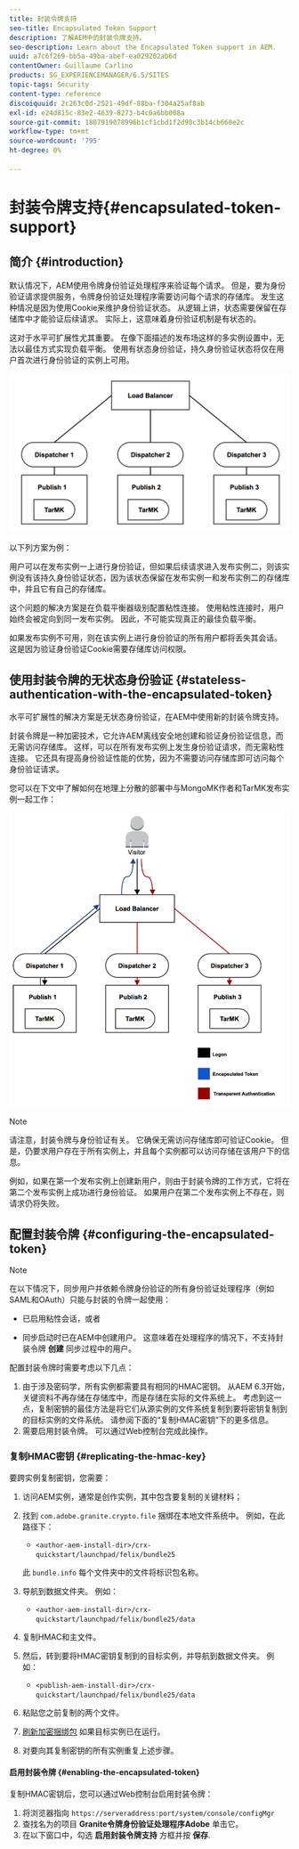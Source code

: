 ```yaml
---
title: 封装令牌支持
seo-title: Encapsulated Token Support
description: 了解AEM中的封装令牌支持。
seo-description: Learn about the Encapsulated Token support in AEM.
uuid: a7c6f269-bb5a-49ba-abef-ea029202ab6d
contentOwner: Guillaume Carlino
products: SG_EXPERIENCEMANAGER/6.5/SITES
topic-tags: Security
content-type: reference
discoiquuid: 2c263c0d-2521-49df-88ba-f304a25af8ab
exl-id: e24d815c-83e2-4639-8273-b4c0a6bb008a
source-git-commit: 1807919078996b1cf1cbd1f2d90c3b14cb660e2c
workflow-type: tm+mt
source-wordcount: '795'
ht-degree: 0%

---
```


# 封装令牌支持{#encapsulated-token-support}

## 简介 {#introduction}

默认情况下，AEM使用令牌身份验证处理程序来验证每个请求。 但是，要为身份验证请求提供服务，令牌身份验证处理程序需要访问每个请求的存储库。 发生这种情况是因为使用Cookie来维护身份验证状态。 从逻辑上讲，状态需要保留在存储库中才能验证后续请求。 实际上，这意味着身份验证机制是有状态的。

这对于水平可扩展性尤其重要。 在像下面描述的发布场这样的多实例设置中，无法以最佳方式实现负载平衡。 使用有状态身份验证，持久身份验证状态将仅在用户首次进行身份验证的实例上可用。

![chlimage_1-33](assets/chlimage_1-33a.png)

以下列方案为例：

用户可以在发布实例一上进行身份验证，但如果后续请求进入发布实例二，则该实例没有该持久身份验证状态，因为该状态保留在发布实例一和发布实例二的存储库中，并且它有自己的存储库。

这个问题的解决方案是在负载平衡器级别配置粘性连接。 使用粘性连接时，用户始终会被定向到同一发布实例。 因此，不可能实现真正的最佳负载平衡。

如果发布实例不可用，则在该实例上进行身份验证的所有用户都将丢失其会话。 这是因为验证身份验证Cookie需要存储库访问权限。

## 使用封装令牌的无状态身份验证 {#stateless-authentication-with-the-encapsulated-token}

水平可扩展性的解决方案是无状态身份验证，在AEM中使用新的封装令牌支持。

封装令牌是一种加密技术，它允许AEM离线安全地创建和验证身份验证信息，而无需访问存储库。 这样，可以在所有发布实例上发生身份验证请求，而无需粘性连接。 它还具有提高身份验证性能的优势，因为不需要访问存储库即可访问每个身份验证请求。

您可以在下文中了解如何在地理上分散的部署中与MongoMK作者和TarMK发布实例一起工作：

![chlimage_1-34](assets/chlimage_1-34a.png)

>[!NOTE]
>
>请注意，封装令牌与身份验证有关。 它确保无需访问存储库即可验证Cookie。 但是，仍要求用户存在于所有实例上，并且每个实例都可以访问存储在该用户下的信息。
>
>例如，如果在第一个发布实例上创建新用户，则由于封装令牌的工作方式，它将在第二个发布实例上成功进行身份验证。 如果用户在第二个发布实例上不存在，则请求仍将失败。
>

## 配置封装令牌 {#configuring-the-encapsulated-token}

>[!NOTE]
>在以下情况下，同步用户并依赖令牌身份验证的所有身份验证处理程序（例如SAML和OAuth）只能与封装的令牌一起使用：
>
>* 已启用粘性会话，或者
>
>* 同步启动时已在AEM中创建用户。 这意味着在处理程序的情况下，不支持封装令牌 **创建** 同步过程中的用户。

配置封装令牌时需要考虑以下几点：

1. 由于涉及密码学，所有实例都需要具有相同的HMAC密钥。 从AEM 6.3开始，关键资料不再存储在存储库中，而是存储在实际的文件系统上。 考虑到这一点，复制密钥的最佳方法是将它们从源实例的文件系统复制到要将密钥复制到的目标实例的文件系统。 请参阅下面的“复制HMAC密钥”下的更多信息。
1. 需要启用封装令牌。 可以通过Web控制台完成此操作。

### 复制HMAC密钥 {#replicating-the-hmac-key}

要跨实例复制密钥，您需要：

1. 访问AEM实例，通常是创作实例，其中包含要复制的关键材料；
1. 找到 `com.adobe.granite.crypto.file` 捆绑在本地文件系统中。 例如，在此路径下：

   * `<author-aem-install-dir>/crx-quickstart/launchpad/felix/bundle25`

   此 `bundle.info` 每个文件夹中的文件将标识包名称。

1. 导航到数据文件夹。 例如：

   * `<author-aem-install-dir>/crx-quickstart/launchpad/felix/bundle25/data`

1. 复制HMAC和主文件。
1. 然后，转到要将HMAC密钥复制到的目标实例，并导航到数据文件夹。 例如：

   * `<publish-aem-install-dir>/crx-quickstart/launchpad/felix/bundle25/data`

1. 粘贴您之前复制的两个文件。
1. [刷新加密捆绑包](/help/communities/deploy-communities.md#refresh-the-granite-crypto-bundle) 如果目标实例已在运行。

1. 对要向其复制密钥的所有实例重复上述步骤。

#### 启用封装令牌 {#enabling-the-encapsulated-token}

复制HMAC密钥后，您可以通过Web控制台启用封装令牌：

1. 将浏览器指向 `https://serveraddress:port/system/console/configMgr`
1. 查找名为的项目 **Granite令牌身份验证处理程序Adobe** 单击它。
1. 在以下窗口中，勾选 **启用封装令牌支持** 方框并按 **保存**.
